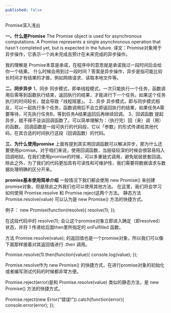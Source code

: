 ```yaml
---
published: false
---
```

 Promise深入浅出
 
**一、什么是Promise**
 The Promise object is used for asynchronous computations. A Promise represents a single asynchronous operation that hasn't completed yet, but is expected in the future.
译文：Promise对象用于异步操作，它表示一个尚未完成且预计在未来完成的异步操作。

我的理解是 Promise本意是承诺，在程序中的意思就是承诺我过一段时间后会给你一个结果。 什么时候会用到过一段时间？答案是异步操作，异步是指可能比较长时间才有结果的才做，例如网络请求、读取本地文件等。

**二、同步异步**
1、同步
同步模式，即单线程模式，一次只能执行一个任务，函数调用后需等到函数执行结束，返回执行的结果，才能进行下一个任务。如果这个任务执行的时间较长，就会导致「线程阻塞」。
2、异步
异步模式，即与同步模式相反，可以一起执行多个任务，函数调用后不会立即返回执行的结果，如果任务A需要等待，可先执行任务B，等到任务A结果返回后再继续回调。 
3、回调函数
提起异步，就不得不谈谈回调函数了。可以简单理解为：（执行完）回（来）调（用）的函数。
回调函数是一段可执行的代码段，它以「参数」的形式传递给其他代码，在其合适的时间执行这段（回调函数）的代码。

**三、为什么使用promise**
上面有提到其实用回调函数可以解决异步，那为什么还要使用promise。对于咱们来说，使用回调函数，当层级较深的时候会很容易陷入回调地狱。在我们使用promise的时候，可以多重链式调用，避免层层嵌套回调。除此之外，为了我们的代码更加具有可读性和可维护性，我们需要将数据请求与数据处理明确的区分开来。

**promise基本使用简单介绍**
一般情况下我们都会使用 new Promise() 来创建promise对象，但是除此之外我们也可以使用其他方法。
在这里，我们将会学习如何使用 Promise.resolve 和 Promise.reject这两个方法。
静态方法Promise.resolve(value) 可以认为是 new Promise() 方法的快捷方式。

例子：
new Promise(function(resolve){
    resolve(1);
});

在这段代码中的 resolve(1); 会让这个promise对象立即进入确定（即resolved）状态，并将 1 传递给后面then里所指定的 onFulfilled 函数。

方法 Promise.resolve(value); 的返回值也是一个promise对象，所以我们可以像下面那样接着对其返回值进行 .then 调用。

Promise.resolve(1).then(function(value){
    console.log(value);
});

Promise.resolve作为 new Promise() 的快捷方式，在进行promise对象的初始化或者编写测试代码的时候都非常方便。


Promise.reject(error)是和 Promise.resolve(value) 类似的静态方法，是 new Promise() 方法的快捷方式。

Promise.reject(new Error("错误!")).catch(function(error){
    console.error(error);
});


 